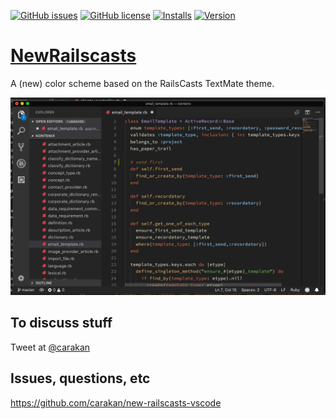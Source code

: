 [![GitHub issues](https://img.shields.io/github/issues/carakan/new-railscasts-vscode.svg)](https://github.com/carakan/new-railscasts-vscode/issues)
[![GitHub license](https://img.shields.io/badge/license-MIT-blue.svg)](https://github.com/carakan/new-railscasts-vscode/blob/master/LICENSE)
[![Installs](https://vsmarketplacebadge.apphb.com/installs-short/carakan.new-railscasts.svg?style=flat&color=blue)](https://marketplace.visualstudio.com/items?itemName=carakan.new-railscasts)
[![Version](https://vsmarketplacebadge.apphb.com/version-short/carakan.new-railscasts.svg?style=flat&color=blue)](https://marketplace.visualstudio.com/items?itemName=carakan.new-railscasts)

# [NewRailscasts](https://marketplace.visualstudio.com/items?itemName=carakan.new-railscasts)

A (new) color scheme based on the RailsCasts TextMate theme.

![](https://raw.githubusercontent.com/carakan/new-railscasts-vscode/master/screenshot.png)

## To discuss stuff

Tweet at [@carakan](https://twitter.com/carakan)

## Issues, questions, etc

https://github.com/carakan/new-railscasts-vscode
